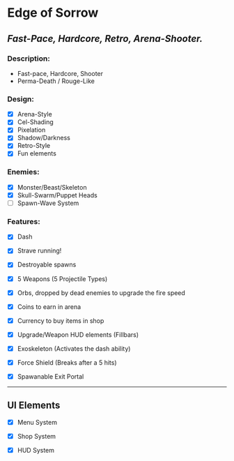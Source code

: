 # Edge of Sorrow 

## *Fast-Pace, Hardcore, Retro, Arena-Shooter.*


### Description:
 - Fast-pace, Hardcore, Shooter
 - Perma-Death / Rouge-Like

### Design:
 - [x] Arena-Style
 - [x] Cel-Shading
 - [x] Pixelation
 - [x] Shadow/Darkness
 - [x] Retro-Style
 - [x] Fun elements

###  Enemies:
 - [x] Monster/Beast/Skeleton
 - [x] Skull-Swarm/Puppet Heads
 - [ ] Spawn-Wave System

### Features:
 - [X] Dash
 - [x] Strave running!
 - [x] Destroyable spawns
 - [x] 5 Weapons (5 Projectile Types)
 - [x] Orbs, dropped by dead enemies
   to upgrade the fire speed
 - [x] Coins to earn in arena
 - [x] Currency to buy items in shop
 - [x] Upgrade/Weapon HUD elements (Fillbars)
 - [x] Exoskeleton (Activates the dash ability)
 - [x] Force Shield (Breaks after a 5 hits)
 - [x] Spawanable Exit Portal


 
 ---------------
 UI Elements
 ---------------

 - [x] Menu System
 - [x] Shop System
 - [x] HUD System




 
 
